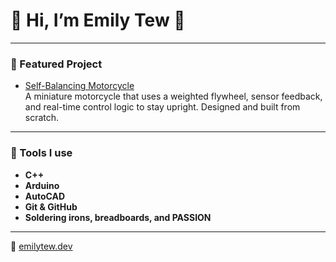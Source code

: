 # 👋 Hi, I’m Emily Tew 💛
---

### 💜 Featured Project

- [Self-Balancing Motorcycle](https://github.com/emily-tew/self-balancing-motorcycle)  
A miniature motorcycle that uses a weighted flywheel, sensor feedback, and real-time control logic to stay upright. Designed and built from scratch.

---

### 💙 Tools I use

- **C++**
- **Arduino**
- **AutoCAD**  
- **Git & GitHub**  
- **Soldering irons, breadboards, and PASSION**

---

💚 [emilytew.dev](https://emilytew.dev)
